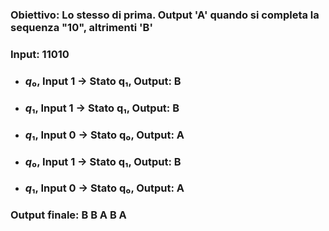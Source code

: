 ### **Obiettivo**: Lo stesso di prima. Output 'A' quando si completa la sequenza "10", altrimenti 'B'

<VSpace space="8"/>

### **Input**: 11010

<v-clicks>

- ### $q₀$, Input 1 -> Stato **q₁**, Output: **B**

- ### $q₁$, Input 1 -> Stato **q₁**, Output: **B**

- ### $q₁$, Input 0 -> Stato **q₀**, Output: **A**

- ### $q₀$, Input 1 -> Stato **q₁**, Output: **B**

- ### $q₁$, Input 0 -> Stato **q₀**, Output: **A**

</v-clicks>

<VSpace space="4"/>

<v-click>

### **Output finale**: B B A B A

</v-click>
